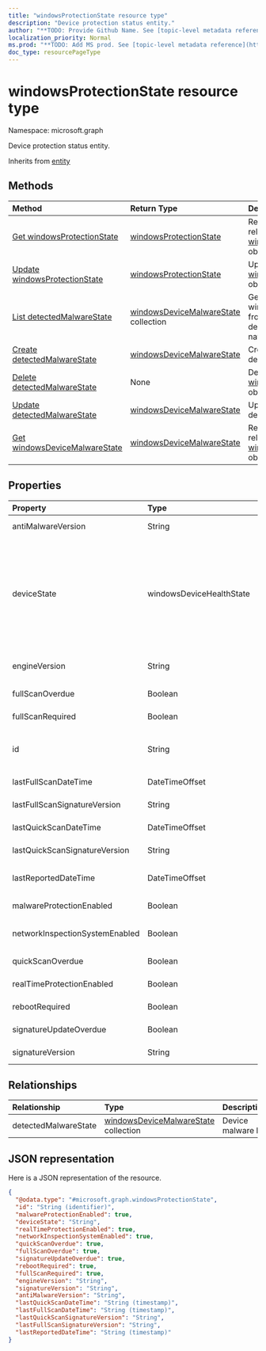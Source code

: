 ```yaml
---
title: "windowsProtectionState resource type"
description: "Device protection status entity."
author: "**TODO: Provide Github Name. See [topic-level metadata reference](https://msgo.azurewebsites.net/add/document/guidelines/metadata.html#topic-level-metadata)**"
localization_priority: Normal
ms.prod: "**TODO: Add MS prod. See [topic-level metadata reference](https://msgo.azurewebsites.net/add/document/guidelines/metadata.html#topic-level-metadata)**"
doc_type: resourcePageType
---
```


# windowsProtectionState resource type


Namespace: microsoft.graph

Device protection status entity.


Inherits from [entity](../resources/entity.md)

## Methods
|Method|Return Type|Description|
|:---|:---|:---|
|[Get windowsProtectionState](../api/windowsprotectionstate-get.md)|[windowsProtectionState](../resources/windowsprotectionstate.md)|Read the properties and relationships of a [windowsProtectionState](../resources/windowsprotectionstate.md) object.|
|[Update windowsProtectionState](../api/windowsprotectionstate-update.md)|[windowsProtectionState](../resources/windowsprotectionstate.md)|Update the properties of a [windowsProtectionState](../resources/windowsprotectionstate.md) object.|
|[List detectedMalwareState](../api/windowsprotectionstate-list-detectedmalwarestate.md)|[windowsDeviceMalwareState](../resources/windowsdevicemalwarestate.md) collection|Get the windowsDeviceMalwareStates from the detectedMalwareState navigation property.|
|[Create detectedMalwareState](../api/windowsprotectionstate-post-detectedmalwarestate.md)|[windowsDeviceMalwareState](../resources/windowsdevicemalwarestate.md)|Create a new detectedMalwareState object.|
|[Delete detectedMalwareState](../api/windowsprotectionstate-delete-detectedmalwarestate.md)|None|Delete a [windowsDeviceMalwareState](../resources/windowsdevicemalwarestate.md) object.|
|[Update detectedMalwareState](../api/windowsprotectionstate-update-detectedmalwarestate.md)|[windowsDeviceMalwareState](../resources/windowsdevicemalwarestate.md)|Update the properties of a detectedMalwareState object.|
|[Get windowsDeviceMalwareState](../api/windowsdevicemalwarestate-get.md)|[windowsDeviceMalwareState](../resources/windowsdevicemalwarestate.md)|Read the properties and relationships of a [windowsDeviceMalwareState](../resources/windowsdevicemalwarestate.md) object.|

## Properties
|Property|Type|Description|
|:---|:---|:---|
|antiMalwareVersion|String|Current anti malware version|
|deviceState|windowsDeviceHealthState|Computer's state (like clean or pending full scan or pending reboot etc). Possible values are: `clean`, `fullScanPending`, `rebootPending`, `manualStepsPending`, `offlineScanPending`, `critical`.|
|engineVersion|String|Current endpoint protection engine's version|
|fullScanOverdue|Boolean|Full scan overdue or not?|
|fullScanRequired|Boolean|Full scan required or not?|
|id|String|**TODO: Add Description** Inherited from [entity](../resources/entity.md)|
|lastFullScanDateTime|DateTimeOffset|Last quick scan datetime|
|lastFullScanSignatureVersion|String|Last full scan signature version|
|lastQuickScanDateTime|DateTimeOffset|Last quick scan datetime|
|lastQuickScanSignatureVersion|String|Last quick scan signature version|
|lastReportedDateTime|DateTimeOffset|Last device health status reported time|
|malwareProtectionEnabled|Boolean|Anti malware is enabled or not|
|networkInspectionSystemEnabled|Boolean|Network inspection system enabled or not?|
|quickScanOverdue|Boolean|Quick scan overdue or not?|
|realTimeProtectionEnabled|Boolean|Real time protection is enabled or not?|
|rebootRequired|Boolean|Reboot required or not?|
|signatureUpdateOverdue|Boolean|Signature out of date or not?|
|signatureVersion|String|Current malware definitions version|

## Relationships
|Relationship|Type|Description|
|:---|:---|:---|
|detectedMalwareState|[windowsDeviceMalwareState](../resources/windowsdevicemalwarestate.md) collection|Device malware list|

## JSON representation
Here is a JSON representation of the resource.
<!-- {
  "blockType": "resource",
  "keyProperty": "id",
  "@odata.type": "microsoft.graph.windowsProtectionState",
  "baseType": "microsoft.graph.entity",
  "openType": false
}
-->
``` json
{
  "@odata.type": "#microsoft.graph.windowsProtectionState",
  "id": "String (identifier)",
  "malwareProtectionEnabled": true,
  "deviceState": "String",
  "realTimeProtectionEnabled": true,
  "networkInspectionSystemEnabled": true,
  "quickScanOverdue": true,
  "fullScanOverdue": true,
  "signatureUpdateOverdue": true,
  "rebootRequired": true,
  "fullScanRequired": true,
  "engineVersion": "String",
  "signatureVersion": "String",
  "antiMalwareVersion": "String",
  "lastQuickScanDateTime": "String (timestamp)",
  "lastFullScanDateTime": "String (timestamp)",
  "lastQuickScanSignatureVersion": "String",
  "lastFullScanSignatureVersion": "String",
  "lastReportedDateTime": "String (timestamp)"
}
```

